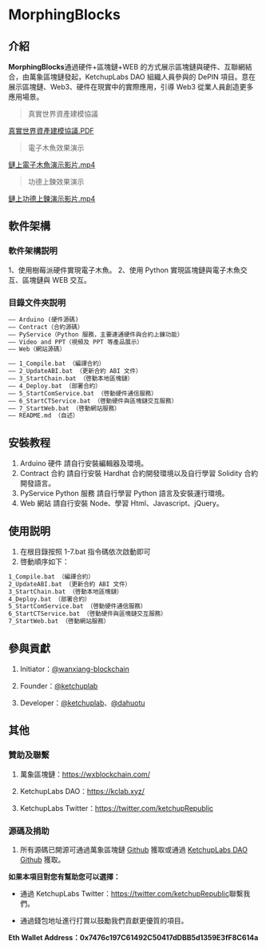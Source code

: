 # MorphingBlocks

## 介紹

**MorphingBlocks**通過硬件+區塊鏈+WEB 的方式展示區塊鏈與硬件、互聯網結合，由萬象區塊鏈發起，KetchupLabs DAO 組織人員參與的 DePIN 項目。意在展示區塊鏈、Web3、硬件在現實中的實際應用，引導 Web3 從業人員創造更多應用場景。

> 真實世界資產建模協議

<a href="https://ketchuplab.github.io/MorphingBlocks.DePIN/MorphingBlock_v1.pdf" target="_blank">真實世界資產建模協議.PDF</a>

> 電子木魚效果演示

<a href="https://ketchuplab.github.io/MorphingBlocks.DePIN/鏈上電子木魚演示影片.mp4" target="_blank">鏈上電子木魚演示影片.mp4</a>

> 功德上鍊效果演示

<a href="https://ketchuplab.github.io/MorphingBlocks.DePIN/鏈上功德上鍊演示影片.mp4" target="_blank">鏈上功德上鍊演示影片.mp4</a>

## 軟件架構

### **軟件架構説明**

1、使用樹莓派硬件實現電子木魚。
2、使用 Python 實現區塊鏈與電子木魚交互、區塊鏈與 WEB 交互。

### **目錄文件夾説明**

```txt
—— Arduino (硬件源碼)
—— Contract（合約源碼）
—— PyService（Python 服務，主要連通硬件與合約上鍊功能）
—— Video and PPT（視頻及 PPT 等產品展示）
—— Web（網站源碼）

—— 1_Compile.bat （編譯合約）
—— 2_UpdateABI.bat （更新合約 ABI 文件）
—— 3_StartChain.bat （啓動本地區塊鏈）
—— 4_Deploy.bat （部署合約）
—— 5_StartComService.bat （啓動硬件通信服務）
—— 6_StartCTService.bat （啓動硬件與區塊鏈交互服務）
—— 7_StartWeb.bat （啓動網站服務）
—— README.md （自述）
```

## 安裝教程

1. Arduino 硬件 請自行安裝編輯器及環境。
2. Contract 合約 請自行安裝 Hardhat 合約開發環境以及自行學習 Solidity 合約開發語言。
3. PyService Python 服務 請自行學習 Python 語言及安裝運行環境。
4. Web 網站 請自行安裝 Node、學習 Html、Javascript、jQuery。

## 使用説明

1. 在根目錄按照 1-7.bat 指令碼依次啟動即可
2. 啓動順序如下：

```txt
1_Compile.bat （編譯合約）
2_UpdateABI.bat （更新合約 ABI 文件）
3_StartChain.bat （啓動本地區塊鏈）
4_Deploy.bat （部署合約）
5_StartComService.bat （啓動硬件通信服務）
6_StartCTService.bat （啓動硬件與區塊鏈交互服務）
7_StartWeb.bat （啓動網站服務）
```

## 參與貢獻

1. Initiator：<a href="https://github.com/wanxiang-blockchain" target="_blank">@wanxiang-blockchain</a>

2. Founder：<a href="https://github.com/ketchuplab" target="_blank">@ketchuplab</a>

3. Developer：<a href="https://github.com/ketchuplab" target="_blank">@ketchuplab</a>、<a href="https://github.com/dahuotu" target="_blank">@dahuotu</a>

## 其他

### **贊助及聯繫**

1. 萬象區塊鏈：<a href="https://wxblockchain.com/" target="_blank">https://wxblockchain.com/</a>

2. KetchupLabs DAO：<a href="https://kclab.xyz/" target="_blank">https://kclab.xyz/</a>

3. KetchupLabs Twitter：<a href="https://twitter.com/ketchupRepublic" target="_blank">https://twitter.com/ketchupRepublic</a>

### **源碼及捐助**

1. 所有源碼已開源可通過萬象區塊鏈 <a href="https://github.com/wanxiang-blockchain/2023WXH-MorphingBlocks" target="_blank">Github</a>
   獲取或通過 <a href="https://github.com/ketchuplab" target="_blank">KetchupLabs DAO Github</a>
   獲取。

**如果本項目對您有幫助您可以選擇：**

- 通過 KetchupLabs Twitter：<a href="https://twitter.com/ketchupRepublic" target="_blank">https://twitter.com/ketchupRepublic</a>聯繫我們。

- 通過錢包地址進行打賞以鼓勵我們貢獻更優質的項目。

**Eth Wallet Address：0x7476c197C61492C50417dDBB5d1359E3fF8C614a**
